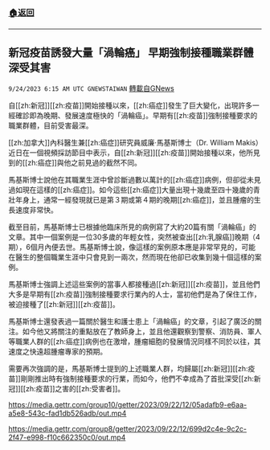 ###  [:house:返回](README.md)
---


## 新冠疫苗誘發大量「渦輪癌」  早期強制接種職業群體深受其害
`9/24/2023 6:15 AM UTC GNEWSTAIWAN` [轉載自GNews](https://gnews.org/articles/1733134)

  


自[[zh:新冠]][[zh:疫苗]]開始接種以來，[[zh:癌症]]發生了巨大變化，出現許多一經確診即為晚期、發展速度極快的「渦輪癌」。早期有[[zh:疫苗]]強制接種要求的職業群體，目前受害最深。
  

[[zh:加拿大]]內科醫生兼[[zh:癌症]]研究員威廉·馬基斯博士（Dr. William Makis）近日在一個視頻採訪節目中表示，自[[zh:新冠]][[zh:疫苗]]開始接種以來，他所見到的[[zh:癌症]]與他之前見過的截然不同。

  

馬基斯博士說他在其職業生涯中曾診斷過數以萬計的[[zh:癌症]]病例，但卻從未見過如現在這樣的[[zh:癌症]]。如今這些[[zh:癌症]]大量出現十幾歲至四十幾歲的青壯年身上，通常一經發現就已是第３期或第４期的晚期[[zh:癌症]]，並且腫瘤的生長速度非常快。

  

截至目前，馬基斯博士已根據他臨床所見的病例寫了大約20篇有關「渦輪癌」的文章。其中一個案例是一位30多歲的年輕女性，突然被查出[[zh:乳腺癌]]晚期（4期），6個月內便去世。馬基斯博士說，像這樣的案例原本應是非常罕見的，可能在醫生的整個職業生涯中只會見到一兩次，然而現在他卻已收集到幾十個這樣的案例。

  

馬基斯博士強調上述這些案例的當事人都接種過[[zh:新冠]][[zh:疫苗]]，並且他們大多是早期有[[zh:疫苗]]強制接種要求行業內的人士，當初他們是為了保住工作，被迫接種了[[zh:新冠]][[zh:疫苗]]。

  

馬基斯博士還發表過一篇關於醫生和護士患上「渦輪癌」的文章，引起了廣泛的關注。如今他又將關注的重點放在了教師身上，並且他還觀察到警察、消防員、軍人等職業人群的[[zh:癌症]]病例也在激增，腫瘤細胞的發展情況同樣不同於以往，其速度之快遠超腫瘤專家的預期。

  

需要再次強調的是，馬基斯博士提到的上述職業人群，均歸屬[[zh:新冠]][[zh:疫苗]]剛剛推出時有強制接種要求的行業，而如今，他們不幸成為了首批深受[[zh:新冠]][[zh:疫苗]]之害的[[zh:受害者]]。


https://media.gettr.com/group10/getter/2023/09/22/12/05adafb9-e6aa-a5e8-543c-fad1db526adb/out.mp4


https://media.gettr.com/group8/getter/2023/09/22/12/699d2c4e-9c2c-2f47-e998-f10c662350c0/out.mp4


